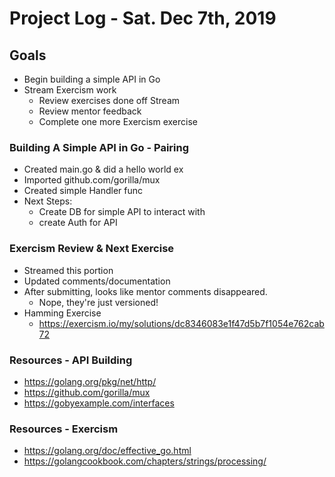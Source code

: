 # Project Log - Sat. Dec 7th, 2019
## Goals
* Begin building a simple API in Go
* Stream Exercism work
  * Review exercises done off Stream
  * Review mentor feedback
  * Complete one more Exercism exercise

### Building A Simple API in Go - Pairing
* Created main.go & did a hello world ex
* Imported github.com/gorilla/mux
* Created simple Handler func
* Next Steps:
  * Create DB for simple API to interact with
  * create Auth for API  

### Exercism Review & Next Exercise  
* Streamed this portion
* Updated comments/documentation
* After submitting, looks like mentor comments disappeared.
  * Nope, they're just versioned!
* Hamming Exercise
  * https://exercism.io/my/solutions/dc8346083e1f47d5b7f1054e762cab72

### Resources - API Building
* https://golang.org/pkg/net/http/
* https://github.com/gorilla/mux
* https://gobyexample.com/interfaces

### Resources -  Exercism
* https://golang.org/doc/effective_go.html
* https://golangcookbook.com/chapters/strings/processing/
